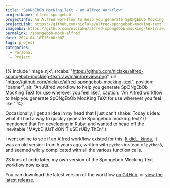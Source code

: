 ```yaml
---
title: "SpONgEbOb MocKing TeXt - an Alfred Workflow"
projectName: alfred-spongebob
projectInfo: An Alfred workflow to help you generate SpONgEbOb MocKing TeXt for use wherever you feel like.
projectLink: https://github.com/niclake/alfred-spongebob-mocking-text
imageabs: https://github.com/niclake/alfred-spongebob-mocking-text/raw/main/preview.png
permalink: /spongebob-mock-alfred
date: 2024-04-10T15:00:00Z
tags: project
categories: 
  - Personal
  - Project
---
```


{% include 'image.njk',
  srcabs: "https://github.com/niclake/alfred-spongebob-mocking-text/raw/main/preview.png",
  url: "https://github.com/niclake/alfred-spongebob-mocking-text",
  position: "banner",
  alt: "An Alfred workflow to help you generate SpONgEbOb MocKing TeXt for use wherever you feel like.",
  caption: "An Alfred workflow to help you generate SpONgEbOb MocKing TeXt for use wherever you feel like."
%}

Occasionally, I get an idea in my head that I just can't shake. Today's idea: what if I had a way to quickly generate Spongebob mocking text? (I mentioned that I'm developing in Ruby, and wanted to head off the inevitable "MAybE jUsT dON'T uSE rUBy ThEn".)

I went online to see if an Alfred workflow existed for this. [It did... kinda.](https://github.com/kwaugh/Aflred-Spongebob-Mocking-Text) It was an old version from 5 years ago, written with `python` instead of `python3`, and seemed wildly complicated with all the various function calls.

23 lines of code later, my own version of the Spongebob Mocking Text workflow now exists.

You can download the latest version of the workflow [on GitHub](https://github.com/niclake/alfred-spongebob-mocking-text/releases/download/v1.0.0/Spongebob.Mocking.Text.alfredworkflow), or [view the latest release](https://github.com/niclake/alfred-spongebob-mocking-text/releases/latest).
